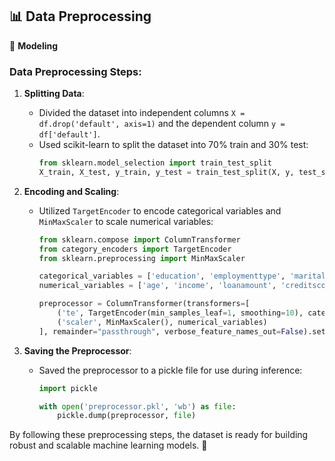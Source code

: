 ## 📊 **Data Preprocessing**

🔄 **Modeling**

### Data Preprocessing Steps:
1. **Splitting Data**:
   - Divided the dataset into independent columns `X = df.drop('default', axis=1)` and the dependent column `y = df['default']`.
   - Used scikit-learn to split the dataset into 70% train and 30% test:
     ```python
     from sklearn.model_selection import train_test_split
     X_train, X_test, y_train, y_test = train_test_split(X, y, test_size=0.3, random_state=42)
     ```

2. **Encoding and Scaling**:
   - Utilized `TargetEncoder` to encode categorical variables and `MinMaxScaler` to scale numerical variables:
     ```python
     from sklearn.compose import ColumnTransformer
     from category_encoders import TargetEncoder
     from sklearn.preprocessing import MinMaxScaler

     categorical_variables = ['education', 'employmenttype', 'maritalstatus', 'hasmortgage', 'hasdependents', 'loanpurpose', 'hascosigner']
     numerical_variables = ['age', 'income', 'loanamount', 'creditscore', 'monthsemployed', 'numcreditlines', 'interestrate', 'loanterm', 'dtiratio']

     preprocessor = ColumnTransformer(transformers=[
         ('te', TargetEncoder(min_samples_leaf=1, smoothing=10), categorical_variables),
         ('scaler', MinMaxScaler(), numerical_variables)
     ], remainder="passthrough", verbose_feature_names_out=False).set_output(transform="pandas")
     ```

3. **Saving the Preprocessor**:
   - Saved the preprocessor to a pickle file for use during inference:
     ```python
     import pickle

     with open('preprocessor.pkl', 'wb') as file:
         pickle.dump(preprocessor, file)
     ```

By following these preprocessing steps, the dataset is ready for building robust and scalable machine learning models. 🎯
